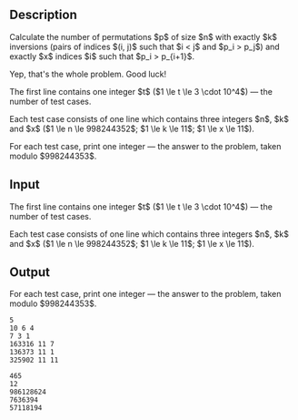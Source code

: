 ## Description

<div><p>Calculate the number of permutations $p$ of size $n$ with exactly $k$ inversions (pairs of indices $(i, j)$ such that $i &lt; j$ and $p_i &gt; p_j$) and exactly $x$ indices $i$ such that $p_i &gt; p_{i+1}$.</p><p>Yep, that's the whole problem. Good luck!</p></div><div class="input-specification"><p>The first line contains one integer $t$ ($1 \le t \le 3 \cdot 10^4$) — the number of test cases.</p><p>Each test case consists of one line which contains three integers $n$, $k$ and $x$ ($1 \le n \le 998244352$; $1 \le k \le 11$; $1 \le x \le 11$).</p></div><div class="output-specification"><p>For each test case, print one integer — the answer to the problem, taken modulo $998244353$.</p></div>

## Input

<p>The first line contains one integer $t$ ($1 \le t \le 3 \cdot 10^4$) — the number of test cases.</p><p>Each test case consists of one line which contains three integers $n$, $k$ and $x$ ($1 \le n \le 998244352$; $1 \le k \le 11$; $1 \le x \le 11$).</p>

## Output

<p>For each test case, print one integer — the answer to the problem, taken modulo $998244353$.</p>





```input1
5
10 6 4
7 3 1
163316 11 7
136373 11 1
325902 11 11
```




```output1
465
12
986128624
7636394
57118194
```


